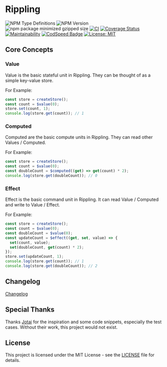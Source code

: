 # Rippling

![NPM Type Definitions](https://img.shields.io/npm/types/rippling)
![NPM Version](https://img.shields.io/npm/v/rippling)
![npm package minimized gzipped size](https://img.shields.io/bundlejs/size/rippling)
[![CI](https://github.com/e7h4n/rippling/actions/workflows/ci.yaml/badge.svg)](https://github.com/e7h4n/rippling/actions/workflows/ci.yaml)
[![Coverage Status](https://coveralls.io/repos/github/e7h4n/rippling/badge.svg?branch=main)](https://coveralls.io/github/e7h4n/rippling?branch=main)
[![Maintainability](https://api.codeclimate.com/v1/badges/a0b68839fea9c990a3eb/maintainability)](https://codeclimate.com/github/e7h4n/rippling/maintainability)
[![CodSpeed Badge](https://img.shields.io/endpoint?url=https://codspeed.io/badge.json)](https://codspeed.io/e7h4n/rippling)
[![License: MIT](https://img.shields.io/badge/License-MIT-yellow.svg)](https://opensource.org/licenses/MIT)

## Core Concepts

### Value

Value is the basic stateful unit in Rippling. They can be thought of as a simple key-value store.

For Example:

```typescript
const store = createStore();
const count = $value(0);
store.set(count, 1);
console.log(store.get(count)); // 1
```

### Computed

Computed are the basic compute units in Rippling. They can read other Values / Computed.

For Example:

```typescript
const store = createStore();
const count = $value(0);
const doubleCount = $computed((get) => get(count) * 2);
console.log(store.get(doubleCount)); // 0
```

### Effect

Effect is the basic command unit in Rippling. It can read Value / Computed and write to Value / Effect.

For Example:

```typescript
const store = createStore();
const count = $value(0);
const doubleCount = $value(0);
const updateCount = $effect((get, set, value) => {
  set(count, value);
  set(doubleCount, get(count) * 2);
});
store.set(updateCount, 1);
console.log(store.get(count)); // 1
console.log(store.get(doubleCount)); // 2
```

## Changelog

[Changelog](packages/rippling/CHANGELOG.md)

## Special Thanks

Thanks [Jotai](https://github.com/pmndrs/jotai) for the inspiration and some code snippets, especially the test cases. Without their work, this project would not exist.

## License

This project is licensed under the MIT License - see the [LICENSE](LICENSE) file for details.
